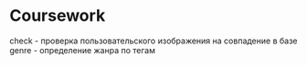 # Coursework
check - проверка пользовательского изображения на совпадение в базе
genre - определение жанра по тегам
